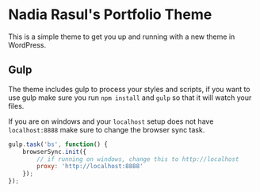 # Nadia Rasul's Portfolio Theme

This is a simple theme to get you up and running with a new theme in WordPress. 

## Gulp

The theme includes gulp to process your styles and scripts, if you want to use gulp make sure you run `npm install` and `gulp` so that it will watch your files.

If you are on windows and your `localhost` setup does not have `localhost:8888` make sure to change the browser sync task.

```js
gulp.task('bs', function() {
    browserSync.init({
        // if running on windows, change this to http://localhost
        proxy: 'http://localhost:8888'
    });
});
```


